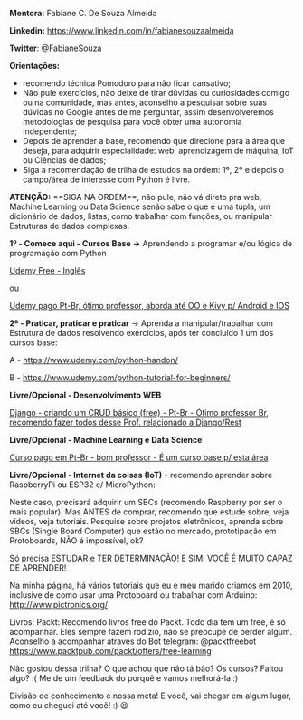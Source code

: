<!-- Please don't remove this: Grab your social icons from https://github.com/carlsednaoui/gitsocial -->
**Mentora:** Fabiane C. De Souza Almeida

**Linkedin:** https://www.linkedin.com/in/fabianesouzaalmeida

**Twitter**: @FabianeSouza

**Orientações:**

 - recomendo técnica Pomodoro para não ficar cansativo;
- Não pule exercícios, não deixe de tirar dúvidas ou curiosidades comigo ou na comunidade, mas antes, aconselho a pesquisar sobre suas dúvidas no Google antes de me perguntar, assim desenvolveremos metodologias de pesquisa para você obter uma autonomia independente;
- Depois de aprender a base, recomendo que direcione para a área que deseja, para adquirir especialidade: web, aprendizagem de máquina, IoT ou Ciências de dados;
- Siga a recomendação de trilha de estudos na ordem: 1º, 2º e depois o campo/área de interesse com Python é livre.


**ATENÇÃO:**
==SIGA NA ORDEM==, não pule, não vá direto pra web, Machine Learning ou Data Science senão sabe o que é uma tupla, 
um dicionário de dados, listas, como trabalhar com funções, ou manipular Estruturas de dados complexas.

**1º - Comece aqui - Cursos Base ->** Aprendendo a programar e/ou lógica de programação com Python

[Udemy Free - Inglês](https://www.udemy.com/python-tutorial-for-beginners/)

ou

 [Udemy pago Pt-Br, ótimo professor, aborda até OO e Kivy p/ Android e IOS](https://www.udemy.com/curso-de-python-android-ios-windows-linux-mac/)


**2º - Praticar, praticar e praticar** -> Aprenda a manipular/trabalhar com Estrutura de dados resolvendo exercícios,
após ter concluído 1 um dos cursos base:
  
A - https://www.udemy.com/python-handon/ 

B - https://www.udemy.com/python-tutorial-for-beginners/ 


**Livre/Opcional - Desenvolvimento WEB**

[Django - criando um CRUD básico (free) - Pt-Br - Ótimo professor Br, recomendo fazer todos desse Prof. relacionado a Django/Rest](https://www.udemy.com/django-20-aprendendo-os-conceitos-fundamentais/)

**Livre/Opcional - Machine Learning e Data Science**

[Curso pago em Pt-Br - bom professor - É um curso base p/ esta área](https://www.udemy.com/python-para-data-science-e-machine-learning/)

**Livre/Opcional - Internet da coisas (IoT)** - recomendo aprender sobre RaspberryPi ou ESP32 c/ MicroPython:

Neste caso, precisará adquirir um SBCs (recomendo Raspberry por ser o mais popular).
Mas ANTES de comprar, recomendo que estude sobre, veja vídeos, veja tutoriais. 
Pesquise sobre projetos eletrônicos, aprenda sobre SBCs (Single Board Computer) que estão no mercado, prototipação em Protoboards, NÃO é impossível, ok?

Só precisa ESTUDAR e TER DETERMINAÇÃO! E SIM! VOCÊ É MUITO CAPAZ DE APRENDER!

Na minha página, há vários tutoriais que eu e meu marido criamos em 2010, inclusive de como usar uma Protoboard ou trabalhar com Arduino:
http://www.pictronics.org/

Livros:
Packt:
Recomendo livros free do Packt. Todo dia tem um free, é só acompanhar. Eles sempre fazem rodízio, não se preocupe de perder algum. Aconselho a acompanhar através do Bot telegram: @packtfreebot 
https://www.packtpub.com/packt/offers/free-learning 

Não gostou dessa trilha? O que achou que não tá bão? Os cursos? Faltou algo? :(
Me de um feedback do porquê e vamos melhorá-la :)

Divisão de conhecimento é nossa meta! E você, vai chegar em algum lugar, como eu cheguei até você! :) :satisfied:






